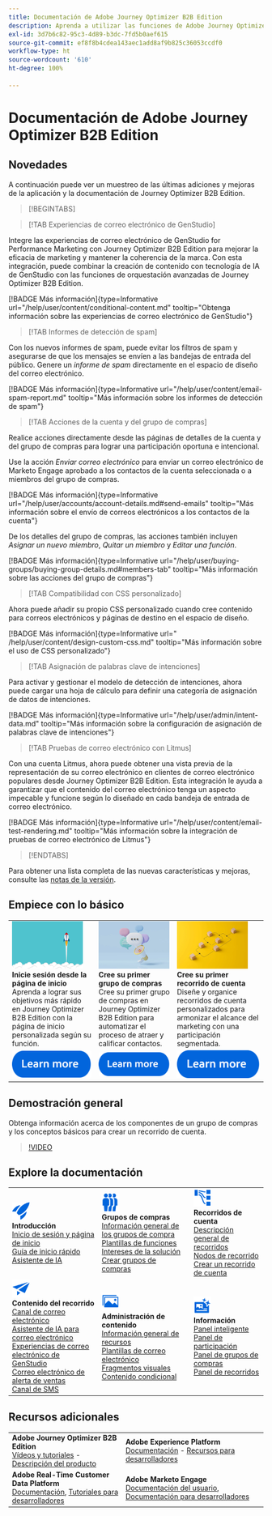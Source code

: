 ```yaml
---
title: Documentación de Adobe Journey Optimizer B2B Edition
description: Aprenda a utilizar las funciones de Adobe Journey Optimizer B2B Edition para organizar recorridos de cuenta y de grupo de compras mediante IA generativa integrada y una automatización líder del sector.
exl-id: 3d7b6c82-95c3-4d89-b3dc-7fd5b0aef615
source-git-commit: ef8f8b4cdea143aec1add8af9b825c36053ccdf0
workflow-type: ht
source-wordcount: '610'
ht-degree: 100%

---
```


# Documentación de Adobe Journey Optimizer B2B Edition

## Novedades

A continuación puede ver un muestreo de las últimas adiciones y mejoras de la aplicación y la documentación de Journey Optimizer B2B Edition.

>[!BEGINTABS]

>[!TAB Experiencias de correo electrónico de GenStudio]

Integre las experiencias de correo electrónico de GenStudio for Performance Marketing con Journey Optimizer B2B Edition para mejorar la eficacia de marketing y mantener la coherencia de la marca. Con esta integración, puede combinar la creación de contenido con tecnología de IA de GenStudio con las funciones de orquestación avanzadas de Journey Optimizer B2B Edition.

[!BADGE Más información]{type=Informative url="/help/user/content/conditional-content.md" tooltip="Obtenga información sobre las experiencias de correo electrónico de GenStudio"}

>[!TAB Informes de detección de spam]

Con los nuevos informes de spam, puede evitar los filtros de spam y asegurarse de que los mensajes se envíen a las bandejas de entrada del público. Genere un _informe de spam_ directamente en el espacio de diseño del correo electrónico.

[!BADGE Más información]{type=Informative url="/help/user/content/email-spam-report.md" tooltip="Más información sobre los informes de detección de spam"}

>[!TAB Acciones de la cuenta y del grupo de compras]

Realice acciones directamente desde las páginas de detalles de la cuenta y del grupo de compras para lograr una participación oportuna e intencional.

Use la acción _Enviar correo electrónico_ para enviar un correo electrónico de Marketo Engage aprobado a los contactos de la cuenta seleccionada o a miembros del grupo de compras.

[!BADGE Más información]{type=Informative url="/help/user/accounts/account-details.md#send-emails" tooltip="Más información sobre el envío de correos electrónicos a los contactos de la cuenta"}

De los detalles del grupo de compras, las acciones también incluyen _Asignar un nuevo miembro_, _Quitar un miembro_ y _Editar una función_.

[!BADGE Más información]{type=Informative url="/help/user/buying-groups/buying-group-details.md#members-tab" tooltip="Más información sobre las acciones del grupo de compras"}

>[!TAB Compatibilidad con CSS personalizado]

Ahora puede añadir su propio CSS personalizado cuando cree contenido para correos electrónicos y páginas de destino en el espacio de diseño.

[!BADGE Más información]{type=Informative url=" /help/user/content/design-custom-css.md" tooltip="Más información sobre el uso de CSS personalizado"}

>[!TAB Asignación de palabras clave de intenciones]

Para activar y gestionar el modelo de detección de intenciones, ahora puede cargar una hoja de cálculo para definir una categoría de asignación de datos de intenciones.

[!BADGE Más información]{type=Informative url="/help/user/admin/intent-data.md" tooltip="Más información sobre la configuración de asignación de palabras clave de intenciones"}

>[!TAB Pruebas de correo electrónico con Litmus]

Con una cuenta Litmus, ahora puede obtener una vista previa de la representación de su correo electrónico en clientes de correo electrónico populares desde Journey Optimizer B2B Edition. Esta integración le ayuda a garantizar que el contenido del correo electrónico tenga un aspecto impecable y funcione según lo diseñado en cada bandeja de entrada de correo electrónico. 

[!BADGE Más información]{type=Informative url="/help/user/content/email-test-rendering.md" tooltip="Más información sobre la integración de pruebas de correo electrónico de Litmus"}

>[!ENDTABS]

Para obtener una lista completa de las nuevas características y mejoras, consulte las [notas de la versión](../user/release-notes/release-notes.md). <!-- Stay up-to-date with the latest changes in our documentation by visiting the [documentation updates page](using/rn/documentation-updates.md).-->

## Empiece con lo básico

<table style="table-layout:fixed">
  <tr style="border: 0;">
    <td>
    <a href="home-page.md"><img width="140px" src="./assets/launch.png" alt="Lanzamiento de los usos del producto"></a>
    <div><strong>Inicie sesión desde la página de inicio</strong><br/>Aprenda a lograr sus objetivos más rápido en Journey Optimizer B2B Edition con la página de inicio personalizada según su función.</div>
    </td>
      <td>
    <a href="buying-groups/buying-groups-overview.md"><img width="140px" src="./assets/communication.png" alt="Grupos de compras"></a>
    <div><strong>Cree su primer grupo de compras</strong><br/>Cree su primer grupo de compras en Journey Optimizer B2B Edition para automatizar el proceso de atraer y calificar contactos.</div>
    </td>
    <td>
    <a href="journeys/journey-overview.md"><img width="140px" src="./assets/flow.png" alt="Recorridos de la cuenta"></a>
    <div><strong>Cree su primer recorrido de cuenta</strong><br/>Diseñe y organice recorridos de cuenta personalizados para armonizar el alcance del marketing con una participación segmentada. 
    </div>
    </td>
  </tr>
  <tr style="border: 0;">
    <td align="center"><a href="home-page.md"><img src="../assets/learn-more.svg" alt="Más información"></a></td>
    <td align="center"><a href="buying-groups/buying-groups-overview.md"><img src="../assets/learn-more.svg" alt="Más información"></a></td>
    <td align="center"><a href="journeys/journey-overview.md"><img src="../assets/learn-more.svg" alt="Más información"></a></td>
    </tr>
</table>

## Demostración general

Obtenga información acerca de los componentes de un grupo de compras y los conceptos básicos para crear un recorrido de cuenta.

>[!VIDEO](https://video.tv.adobe.com/v/3432054?quality=12)

## Explore la documentación

<table style="table-layout:auto">
  <tr style="border: 0;">
    <td>
      <img src="../assets/do-not-localize/icon-quick-start.svg" width="35px" alt="Introducción"><br/>
      <strong>Introducción</strong><br/><a href="home-page.md">Inicio de sesión y página de inicio</a><br/><a href="./start/get-started.md">Guía de inicio rápido</a> <br/><a href="./ai-assistant/ai-assistant-overview.md">Asistente de IA</a>
    </td>
    <!--
    <td>
      <img src="../assets/do-not-localize/icon-configure.svg" width="35px"><br/>
      <strong>Configuration<br/>administration</strong><br/><a href="using/configuration/channel-surfaces.md">Channel surfaces</a> - <a href="using/configuration/about-data-sources-events-actions.md">Configure journeys</a>  - <a href="using/administration/permissions-overview.md">Access control</a> - <a href="using/administration/sandboxes.md">Sandboxes management</a>
    </td> -->
    <td>
      <img src="../assets/do-not-localize/icon_audience.svg" width="35px" alt="Grupos de compras"><br/>
      <strong>Grupos de compras</strong><br/><a href="./buying-groups/buying-groups-overview.md">Información general de los grupos de compra</a><br/><a href="./buying-groups/buying-groups-role-templates.md">Plantillas de funciones</a><br/><a href="./buying-groups/solution-interests.md">Intereses de la solución</a><br/><a href="./buying-groups/buying-groups-create.md">Crear grupos de compras</a>
    </td>
    <td>
      <img src="../assets/do-not-localize/icon-paths.svg" width="35px" alt="Recorridos de la cuenta"><br/>
      <strong>Recorridos de cuenta</strong><br/><a href="./journeys/journey-overview.md">Descripción general de recorridos</a><br/><a href="./journeys/journey-nodes.md">Nodos de recorrido</a><br/><a href="./journeys/journey-overview.md#create-an-account-journey">Crear un recorrido de cuenta</a>
    </td>
  </tr>
  <tr style="border: 0;">
    <td>
      <img src="../assets/do-not-localize/icon-campaign.svg" width="35px" alt="Contenido del recorrido"><br/>
      <strong>Contenido del recorrido</strong><br/><a href="./content/add-email.md">Canal de correo electrónico</a><br/><a href="./content/ai-assistant-emails.md">Asistente de IA para correo electrónico</a><br/><a href="./content/genstudio-email-workflow.md">Experiencias de correo electrónico de GenStudio</a><br/><a href="./content/sales-alert-email.md">Correo electrónico de alerta de ventas</a><br/><a href="./content/sms-authoring.md">Canal de SMS</a>
    </td>
        <td>
      <img src="../assets/do-not-localize/icon_assets.svg" width="35px" alt="Administración de contenido"><br/>
      <strong>Administración de contenido</strong><br/><a href="./content/assets-overview.md">Información general de recursos</a><br/><a href="./content/email-templates.md">Plantillas de correo electrónico</a><br/><a href="./content/fragments.md">Fragmentos visuales</a><br/><a href="./content/conditional-content.md">Contenido condicional</a>
    </td>
    <td>
      <img src="../assets/do-not-localize/icon-offer.svg" width="35px" alt="Información y paneles"><br/>
      <strong>Información</strong><br/><a href="./dashboards/intelligent-dashboard.md">Panel inteligente</a><br/><a href="./dashboards/engagement-dashboard.md">Panel de participación</a><br/><a href="./dashboards/buying-groups-dashboard.md">Panel de grupos de compras</a><br/><a href="./dashboards/journeys-dashboard.md">Panel de recorridos</a>
    </td>

</tr>
</table>

## Recursos adicionales

<table style="table-layout:fixed"><tr style="border: 0;">
<tr><td><strong>Adobe Journey Optimizer B2B Edition</strong><br/>
<a href="https://experienceleague.adobe.com/es/docs/journey-optimizer-b2b-learn/tutorials/overview" target="_blank">Vídeos y tutoriales</a> - <a href="https://helpx.adobe.com/es/legal/product-descriptions/adobe-journey-optimizer-b2b.html?lang=es" target="_blank">Descripción del producto</a> <!-- - <a href="https://www.adobe.com/content/dam/cc/en/security/pdfs/AJO_SecurityOverview.pdf" target="_blank">Security overview (PDF)</a> - <a href="https://developer.adobe.com/journey-optimizer-apis/" target="_blank">APIs reference</a> - <a href="https://experienceleague.adobe.com/tools/ajo-schemas/schema-dictionary.html?lang=es" target="_blank">Journey Optimizer Schema Dictionary</a> -->
</td>
<td><strong>Adobe Experience Platform</strong><br/>
<a href="https://experienceleague.adobe.com/es/docs/experience-platform/landing/home" target="_blank">Documentación</a> - <a href="https://business.adobe.com/products/experience-platform/documentation-and-developer-resources.html" target="_blank">Recursos para desarrolladores</a>
</td></tr>
<tr><td><strong>Adobe Real-Time Customer Data Platform</strong><br/>
<a href="https://experienceleague.adobe.com/es/docs/experience-platform/rtcdp/home" target="_blank">Documentación</a>, <a href="https://experienceleague.adobe.com/es/docs/platform-learn/getting-started-for-data-architects-and-data-engineers/overview" target="_blank">Tutoriales para desarrolladores</a>
</td><td><strong>Adobe Marketo Engage</strong><br/>
<a href="https://experienceleague.adobe.com/es/docs/marketo/using/home" target="_blank">Documentación del usuario</a>, <a href="https://experienceleague.adobe.com/es/docs/marketo-developer/marketo/home" target="_blank">Documentación para desarrolladores</a>
</td>
</tr></table>

